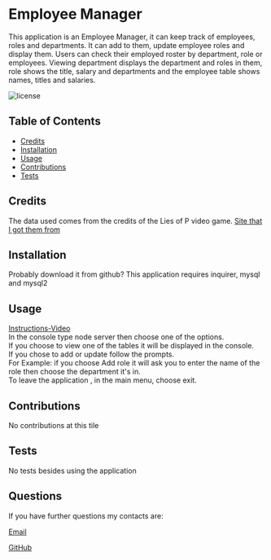 # Employee Manager
This application is an Employee Manager, it can keep track of employees, roles and departments. It can add to them, update employee roles and display them. Users can check their employed roster by department, role or employees. Viewing department displays the department and roles in them, role shows the title, salary and departments and the employee table shows names, titles and salaries.

![license](https://img.shields.io/badge/License-MIT-purple)

## Table of Contents

- [Credits](#credits)
- [Installation](#installation)
- [Usage](#usage)
- [Contributions](#contributions)
- [Tests](#tests)

## Credits

The data used comes from the credits of the Lies of P video game. [Site that I got them from](https://www.mobygames.com/game/208808/lies-of-p/credits/playstation-5/)

## Installation 

Probably download it from github? This application requires inquirer, mysql and mysql2

## Usage 
[Instructions-Video](https://drive.google.com/file/d/1KmMEnRiJ_v2CBdsRuPJiAgyJMLs29AVJ/view?usp=sharing)\
In the console type node server then choose one of the options.   
If you choose to view one of the tables it will be displayed in the console.  
If you chose to add or update follow the prompts.  
For Example: if you choose Add role it will ask you to enter the name of the role then choose the department it's in.  
To leave the application , in the main menu, choose exit.


## Contributions 

No contributions at this tile

## Tests 

No tests besides using the application

## Questions

If you have further questions my contacts are:

[Email](mailto:captianbeau@gmail.com)

[GitHub](https://github.com/Captianbeau)